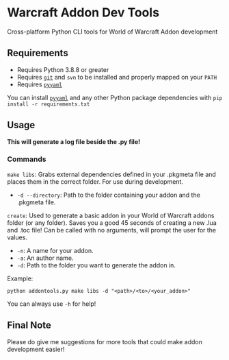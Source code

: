 # Warcraft Addon Dev Tools
Cross-platform Python CLI tools for World of Warcraft Addon development

## Requirements
- Requires Python 3.8.8 or greater
- Requires [`git`](https://github.com/git-guides/install-git) and `svn` to be installed and properly mapped on your `PATH`
- Requires [`pyyaml`](https://pypi.org/project/PyYAML/)

You can install [`pyyaml`](https://pypi.org/project/PyYAML/) and any other Python package dependencies with `pip install -r requirements.txt`

## Usage
**This will generate a log file beside the .py file!**
### Commands
`make libs`: Grabs external dependencies defined in your .pkgmeta file and places them in the correct folder. For use during development.
- `-d --directory`: Path to the folder containing your addon and the .pkgmeta file.

`create`: Used to generate a basic addon in your World of Warcraft addons folder (or any folder). Saves you a good 45 seconds of creating a new .lua and .toc file! Can be called with no arguments, will prompt the user for the values.
- `-n`: A name for your addon.
- `-a`: An author name.
- `-d`: Path to the folder you want to generate the addon in.

Example:
```
python addontools.py make libs -d "<path>/<to>/<your_addon>"
```

You can always use `-h` for help!

## Final Note

Please do give me suggestions for more tools that could make addon development easier!

